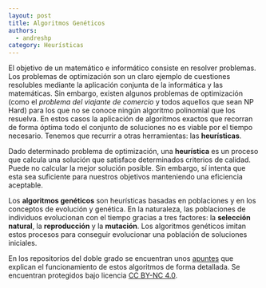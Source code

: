 ```yaml
---
layout: post
title: Algoritmos Genéticos
authors:
  - andreshp
category: Heurísticas
---
```


El objetivo de un matemático e informático consiste en resolver problemas. Los problemas de optimización son un claro ejemplo de cuestiones resolubles mediante la aplicación conjunta de la informática y las matemáticas. Sin embargo, existen algunos problemas de optimización (como el *problema del viajante de comercio* y todos aquellos que sean NP Hard) para los que no se conoce ningún algoritmo polinomial que los resuelva. En estos casos la aplicación de algoritmos exactos que recorran de forma óptima todo el conjunto de soluciones no es viable por el tiempo necesario. Tenemos que recurrir a otras herramientas: las **heurísticas**.

<!--more-->

Dado determinado problema de optimización, una **heurística** es un proceso que calcula una solución que satisface determinados criterios de calidad. Puede no calcular la mejor solución posible. Sin embargo, sí intenta que esta sea suficiente para nuestros objetivos manteniendo una eficiencia aceptable.

Los **algoritmos genéticos** son heurísticas basadas en poblaciones y en los conceptos de evolución y genética. En la naturaleza, las poblaciones de individuos evolucionan con el tiempo gracias a tres factores: la **selección natural**, la **reproducción** y la **mutación**. Los algoritmos genéticos imitan estos procesos para conseguir evolucionar una población de soluciones iniciales.

En los repositorios del doble grado se encuentran unos [apuntes](https://github.com/dgiim/AlgoritmosGeneticos) que explican el funcionamiento de estos algoritmos de forma detallada. Se encuentran protegidos bajo licencia [CC BY-NC 4.0](http://creativecommons.org/licenses/by-nc/4.0/).
